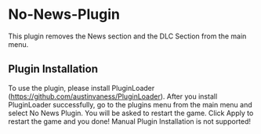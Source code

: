 # No-News-Plugin

This plugin removes the News section and the DLC Section from the main menu.

## Plugin Installation
To use the plugin, please install PluginLoader (https://github.com/austinvaness/PluginLoader). After you install PluginLoader successfully, go to the plugins menu from the main menu and select No News Plugin. You will be asked to restart the game. Click Apply to restart the game and you done! Manual Plugin Installation is not supported!
